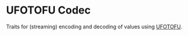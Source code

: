 # UFOTOFU Codec

Traits for (streaming) encoding and decoding of values using [UFOTOFU](https://crates.io/crates/ufotofu).